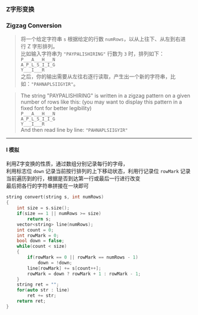 ### Z字形变换
### Zigzag Conversion

> 将一个给定字符串 `s` 根据给定的行数 `numRows`，以从上往下、从左到右进行 Z 字形排列。  
> 比如输入字符串为 `"PAYPALISHIRING"` 行数为 `3` 时，排列如下：  
> `P___A___H___N`  
> `A_P_L_S_I_I_G`  
> `Y___I___R`  
> 之后，你的输出需要从左往右逐行读取，产生出一个新的字符串，比如：`"PAHNAPLSIIGYIR"`。  

> The string "PAYPALISHIRING" is written in a zigzag pattern on a given number of rows like this: (you may want to display this pattern in a fixed font for better legibility)  
> `P___A___H___N`  
> `A_P_L_S_I_I_G`  
> `Y___I___R`  
> And then read line by line: `"PAHNAPLSIIGYIR"`  

----------

#### I 模拟

利用Z字变换的性质，通过数组分别记录每行的字母，  
利用标志位 `down` 记录当前按行排列的上下移动状态，利用行记录位 `rowMark` 记录当前遍历到的行，根据是否到达第一行或最后一行进行改变    
最后把各行的字符串拼接在一块即可  

```cpp
string convert(string s, int numRows) 
{
    int size = s.size();
    if(size == 1 || numRows >= size)
        return s;
    vector<string> line(numRows);
    int count = 0;
    int rowMark = 0;
    bool down = false;
    while(count < size)
    {
        if(rowMark == 0 || rowMark == numRows - 1)
            down = !down;
        line[rowMark] += s[count++];
        rowMark = down ? rowMark + 1 : rowMark - 1;
    }
    string ret = "";
    for(auto str : line)
        ret += str;
    return ret;
}
```
